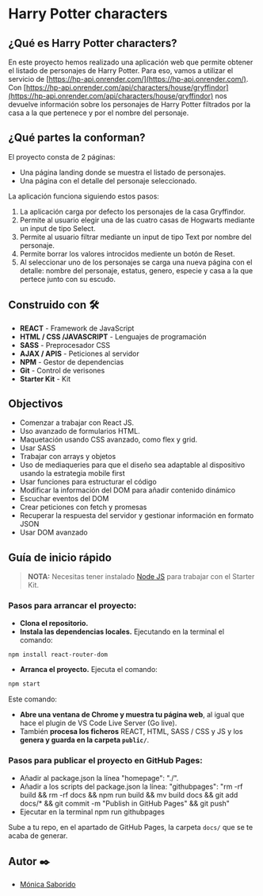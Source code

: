 # **Harry Potter characters**

## ¿Qué es Harry Potter characters?

En este proyecto hemos realizado una aplicación web que permite obtener el listado de personajes de Harry Potter. Para eso, vamos a utilizar el servicio de [https://hp-api.onrender.com/](https://hp-api.onrender.com/). Con [https://hp-api.onrender.com/api/characters/house/gryffindor](https://hp-api.onrender.com/api/characters/house/gryffindor) nos devuelve información sobre los personajes de
Harry Potter filtrados por la casa a la que pertenece y por el nombre del personaje.

## **¿Qué partes la conforman?**

El proyecto consta de 2 páginas:

- Una página landing donde se muestra el listado de personajes.
- Una página con el detalle del personaje seleccionado.

La aplicación funciona siguiendo estos pasos:

1. La aplicación carga por defecto los personajes de la casa Gryffindor.
1. Permite al usuario elegir una de las cuatro casas de Hogwarts mediante un input de tipo Select.
1. Permite al usuario filtrar mediante un input de tipo Text por nombre del personaje.
1. Permite borrar los valores introcidos mediente un botón de Reset.
1. Al seleccionar uno de los personajes se carga una nueva página con el detalle: nombre del personaje, estatus, genero, especie y casa a la que pertece junto con su escudo.

## Construido con 🛠️

- **REACT** - Framework de JavaScript
- **HTML / CSS /JAVASCRIPT** - Lenguajes de programación
- **SASS** - Preprocesador CSS
- **AJAX / APIS** - Peticiones al servidor
- **NPM** - Gestor de dependencias
- **Git** - Control de verisones
- **Starter Kit** - Kit

## Objectivos

- Comenzar a trabajar con React JS.
- Uso avanzado de formularios HTML.
- Maquetación usando CSS avanzado, como flex y grid.
- Usar SASS
- Trabajar con arrays y objetos
- Uso de mediaqueries para que el diseño sea adaptable al dispositivo usando la estrategia mobile first
- Usar funciones para estructurar el código
- Modificar la información del DOM para añadir contenido dinámico
- Escuchar eventos del DOM
- Crear peticiones con fetch y promesas
- Recuperar la respuesta del servidor y gestionar información en formato JSON
- Usar DOM avanzado

## Guía de inicio rápido

> **NOTA:** Necesitas tener instalado [Node JS](https://nodejs.org/) para trabajar con el Starter Kit.

### Pasos para arrancar el proyecto:

- **Clona el repositorio.**
- **Instala las dependencias locales.** Ejecutando en la terminal el comando:

```bash
npm install react-router-dom
```

- **Arranca el proyecto.** Ejecuta el comando:

```bash
npm start
```

Este comando:

- **Abre una ventana de Chrome y muestra tu página web**, al igual que hace el plugin de VS Code Live Server (Go live).
- También **procesa los ficheros** REACT, HTML, SASS / CSS y JS y los **genera y guarda en la carpeta `public/`**.

### Pasos para publicar el proyecto en GitHub Pages:

- Añadir al package.json la línea "homepage": "./".
- Añadir a los scripts del package.json la línea:
  "githubpages": "rm -rf build && rm -rf docs && npm run build && mv build docs && git add docs/\* && git commit -m \"Publish in GitHub Pages\" && git push"
- Ejecutar en la terminal npm run githubpages

Sube a tu repo, en el apartado de GitHub Pages, la carpeta `docs/` que se te acaba de generar.

## Autor ✒️

- [Mónica Saborido](https://github.com/sabfiamo)
